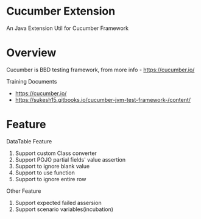# Cucumber Extension

An Java Extension Util for Cucumber Framework

# Overview
Cucumber is BBD testing framework, from more info - https://cucumber.io/

Training Documents
* https://cucumber.io/
* https://sukesh15.gitbooks.io/cucumber-jvm-test-framework-/content/

# Feature

DataTable Feature
  1. Support custom Class converter
  1. Support POJO partial fields' value assertion
  1. Support to ignore blank value
  1. Support to use function
  1. Support to ignore entire row

Other Feature
  1. Support expected failed assersion
  1. Support scenario variables(incubation)
